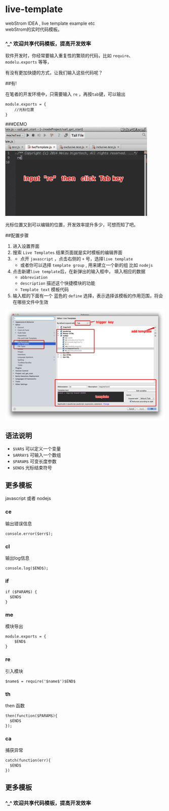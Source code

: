 live-template
=============

webStrom IDEA , live template     example etc  
webStrom的实时代码模板。
### ^_^ 欢迎共享代码模板，提高开发效率


软件开发时，你经常要输入重复性的繁琐的代码，比如
`require`、`modelu.exports` 等等，  

有没有更加快捷的方式，让我们输入这些代码呢？

##有!

在笔者的开发环境中，只需要输入 `re` ，再按`tab`键，可以输出

```
module.exports = {
    //光标位置
}

```
###DEMO
![require](./image/re.gif)

光标位置又到可以编辑的位置，开发效率提升多少，可想而知了吧。

##配置步骤
1. 进入设置界面
2. 搜索 `Live Templates`
    结果页面就是实时模板的编辑界面
3.  * 点开 `javascript` ，点击右侧的 `+` 号，选择`live template`
    * 或者你可以选择 `template group` , 用来建立一个新的组
    比如 `nodejs`
5. 点击新建`live template`后，在新弹出的输入框中，
填入相应的数据
    * `abbreviation`
    * `description`  描述这个快捷模块的功能
    * `Template text` 模板代码
6. 输入框的下面有一个 蓝色的 `define` 选择，表示选择该模板的作用范围，将会在哪些文件中生效

![setting](./image/setting.png)

## 语法说明
* `$VAR$`  可以定义一个变量
* `$ARRAY$` 可输入一个数组
* `$PARAM$`  可变长度参数
* `$END$`  光标结束符号


## 更多模板
javascript 或者 nodejs
### ce

输出错误信息  
```
console.error($err$);
```
### cl
输出log信息
```
console.log($END$);
```

### if

```
if ($PARAM$) {
  $END$
}
```

### me
模块导出

```
module.exports = {
    $END$
}
```

### re
引入模块
```
$name$ = require('$name$')$END$

```

### th
then 函数

```
then(function($PARAM$){
  $END$
});
```

### ca
捕获异常

```
catch(function(err){
  $END$
})
```

## 更多模板

### ^_^ 欢迎共享代码模板，提高开发效率
